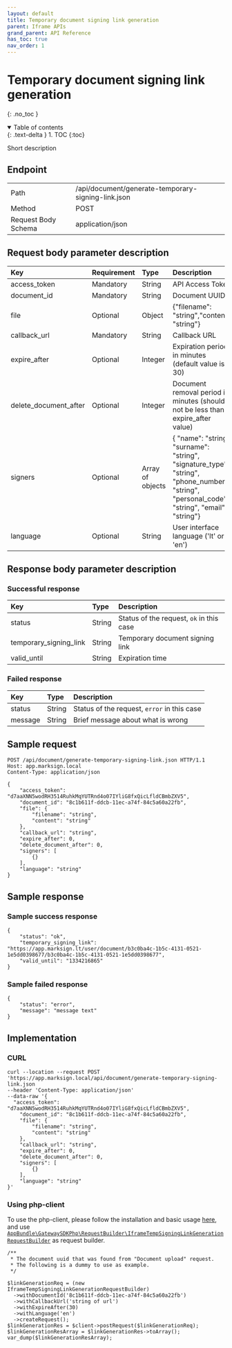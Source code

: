```yaml
---
layout: default
title: Temporary document signing link generation
parent: Iframe APIs
grand_parent: API Reference
has_toc: true
nav_order: 1
---
```


# Temporary document signing link generation
{: .no_toc }

<details open markdown="block">
  <summary>
    Table of contents
  </summary>
  {: .text-delta }
1. TOC
{:toc}
</details>

Short description

## Endpoint

<table>
  <tbody>
    <tr>
      <td>Path</td>
      <td>/api/document/generate-temporary-signing-link.json</td>
    </tr>
    <tr>
      <td>Method</td>
      <td>POST</td>
    </tr>
    <tr>
      <td>Request Body Schema</td>
      <td>application/json</td>
    </tr>
  </tbody>
</table>

## Request body parameter description

| Key                          | Requirement        | Type                  | Description                                                                                                                                  |
|:-----------------------------|:-------------------|:----------------------|:---------------------------------------------------------------------------------------------------------------------------------------------|
| access_token                 | Mandatory          | String                | API Access Token                                                                                                                             |
| document_id                  | Mandatory          | String                | Document UUID                                                                                                                                | 
| file                         | Optional           | Object                | {"filename": "string","content": "string"}                                                                                                   |
| callback_url                 | Mandatory          | String                | Callback URL                                                                                                                                 |
| expire_after                 | Optional           | Integer               | Expiration period in minutes (default value is 30)                                                                                           |
| delete_document_after        | Optional           | Integer               | Document removal period in minutes (should not be less than expire_after value)                                                              |
| signers                      | Optional           | Array of objects      | { "name": "string", "surname": "string", "signature_type": "string", "phone_number": "string", "personal_code": "string", "email": "string"} |
| language                     | Optional           | String                | User interface language ('lt' or 'en')                                                                                                       |



## Response body parameter description

### Successful response

| Key                    | Type   | Description                              |
|:-----------------------|:-------|:-----------------------------------------|
| status                 | String | Status of the request, `ok` in this case |
| temporary_signing_link | String | Temporary document signing link |
| valid_until            | String | Expiration time |

### Failed response

| Key | Type | Description |
| :--- | :--- | :--- |
| status | String | Status of the request, `error` in this case |
| message | String | Brief message about what is wrong |


## Sample request

```
POST /api/document/generate-temporary-signing-link.json HTTP/1.1
Host: app.marksign.local
Content-Type: application/json

{
    "access_token": "d7aaXNN5wodRH3514RuhkMqYUTRnd4o07IYliG8fxQicLfldCBmbZXV5",
    "document_id": "8c1b611f-ddcb-11ec-a74f-84c5a60a22fb",
    "file": {
        "filename": "string",
        "content": "string"
    },
    "callback_url": "string",
    "expire_after": 0,
    "delete_document_after": 0,
    "signers": [
        {}
    ],
    "language": "string"
}
```

## Sample response

### Sample success response

```
{
    "status": "ok",
    "temporary_signing_link": "https://app.marksign.lt/user/document/b3c0ba4c-1b5c-4131-0521-1e5dd0398677/b3c0ba4c-1b5c-4131-0521-1e5dd0398677",
    "valid_until": "1334216865"
}
```

### Sample failed response

```
{
    "status": "error",
    "message": "message text"
}
```

## Implementation

### CURL

```
curl --location --request POST 'https://app.marksign.local/api/document/generate-temporary-signing-link.json 
--header 'Content-Type: application/json' 
--data-raw '{
  "access_token": "d7aaXNN5wodRH3514RuhkMqYUTRnd4o07IYliG8fxQicLfldCBmbZXV5",
    "document_id": "8c1b611f-ddcb-11ec-a74f-84c5a60a22fb",
    "file": {
        "filename": "string",
        "content": "string"
    },
    "callback_url": "string",
    "expire_after": 0,
    "delete_document_after": 0,
    "signers": [
        {}
    ],
    "language": "string"
}'
```

### Using php-client

To use the php-client, please follow the installation and basic usage [here](/sdk-php-client.html#usage), and use [`AppBundle\GatewaySDKPhp\RequestBuilder\IframeTempSigningLinkGenerationRequestBuilder`](/class-ref/GatewaySDKPhp/RequestBuilder/IframeTempSigningLinkGenerationRequestBuilder.html) as request builder.

```
/**
 * The document uuid that was found from "Document upload" request.
 * The following is a dummy to use as example.
 */

$linkGenerationReq = (new IframeTempSigningLinkGenerationRequestBuilder)
  ->withDocumentId('8c1b611f-ddcb-11ec-a74f-84c5a60a22fb')
  ->withCallbackUrl('string of url')
  ->withExpireAfter(30)
  ->withLanguage('en')
  ->createRequest();
$linkGenerationRes = $client->postRequest($linkGenerationReq);
$linkGenerationResArray = $linkGenerationRes->toArray();
var_dump($linkGenerationResArray);
```
